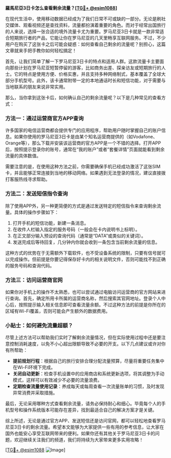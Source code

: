 **羅馬尼亞3日卡怎么查看剩余流量？[[TG💪+ @esim1088](https://t.me/s/esim1088)]**

在现代生活中，使用移动数据已经成为了我们日常不可或缺的一部分。无论是刷社交媒体、观看视频还是查找资料，流量都扮演着重要的角色。而对于经常出国旅行的人来说，选择一张合适的境外流量卡尤为重要。罗马尼亚3日卡就是一款非常适合短期旅行者的产品，它能让你在罗马尼亚的几天里畅享互联网服务。不过，不少用户在购买了这张卡之后可能会疑惑：如何查看自己剩余的流量呢？别担心，这篇文章就来手把手教你如何轻松搞定！

首先，让我们简单了解一下罗马尼亚3日卡的特点和适用人群。这款流量卡主要面向那些计划在罗马尼亚短暂停留的游客，比如商务出差、探亲访友或短期旅行的人士。它的特点是使用方便、价格实惠，并且支持多种网络制式，基本覆盖了全球大部分手机型号。此外，该卡通常附带一定的本地通话时长和短信功能，对于需要与当地联系的朋友来说非常实用。

那么，当你拿到这张卡后，如何确认自己的剩余流量呢？以下是几种常见的查看方式：

### 方法一：通过运营商官方APP查询

许多国家的电信运营商都会提供专门的应用程序，帮助用户随时掌握自己的账户信息。如果你使用的罗马尼亚3日卡是由某个知名运营商提供的（如Vodafone、Orange等），那么下载并安装该运营商的官方APP是一个不错的选择。打开APP后，按照提示登录你的账号，通常在“我的账户”或者“套餐详情”页面就能看到剩余流量的具体数值。

需要注意的是，在使用这种方法之前，你需要确保手机已经成功激活了这张SIM卡，并且能够正常连接到当地的移动网络。如果遇到无法登录的情况，建议直接拨打客服热线寻求帮助。

### 方法二：发送短信指令查询

除了使用APP外，另一种更简便的方式是通过发送特定的短信指令来查询剩余流量。具体的操作步骤如下：

1. 打开手机的短信功能，新建一条消息。
2. 在收件人栏输入指定的服务号码（一般会在卡内说明书上标明）。
3. 在正文部分输入预设的查询代码（通常是“DATA”或类似的关键词）。
4. 发送完成后等待回复，几分钟内你就会收到一条包含当前剩余流量的信息。

这种方式的优势在于无需额外下载软件，也不受设备系统的限制，只要有信号就可以完成操作。但前提是你要记得保存好卡内的相关说明文件，否则可能找不到正确的服务号码和查询代码。

### 方法三：访问运营商官网

如果你对手机上的操作不太熟悉，也可以尝试通过电脑访问运营商的官方网站来进行查询。首先，确定所用卡所属的运营商名称，然后搜索其官网地址。登录个人中心后，按照提示输入相关信息即可查看流量余额。不过这种方法的前提是你所在的区域有Wi-Fi覆盖，否则可能会产生额外的数据费用。

### 小贴士：如何避免流量超额？

尽管上述方法可以帮助我们实时了解剩余流量情况，但在实际使用过程中还是要注意控制消耗速度，以免不小心超出限额导致不必要的开支。以下几点建议或许对你有所帮助：

- **提前规划行程**：根据自己的旅行安排合理分配流量预算，尽量将重要任务集中在Wi-Fi环境下完成。
- **关闭自动更新**：检查手机设置中的应用商店和系统更新选项，将其调整为手动模式，这样可以有效减少不必要的流量浪费。
- **定期检查流量使用记录**：养成每天或每周查看一次流量账单的习惯，及时发现异常消费并采取措施。

最后，无论采用哪种方式查看剩余流量，请务必保持耐心和细心。毕竟每个人的手机型号和操作系统版本可能存在差异，找到最适合自己的解决方案才是关键。

综上所述，无论是通过官方APP、发送短信还是访问官网，都可以轻松地查看罗马尼亚3日卡的剩余流量。希望本文能够为大家提供一些有用的参考信息，让大家在国外也能安心享受互联网带来的便利。如果你还有其他关于罗马尼亚3日卡的问题，欢迎继续关注我们的频道，我们将持续为大家带来更多实用攻略！

[[TG💪+ @esim1088](https://t.me/s/esim1088) ![Image](https://i.postimg.cc/4NQfJmqS/Snipaste-2025-05-13-00-14-12.png)]